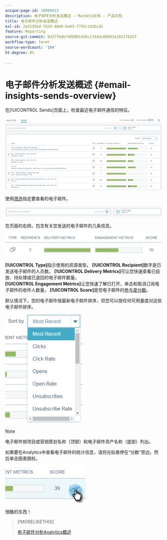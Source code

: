 ```yaml
---
unique-page-id: 10099413
description: 电子邮件分析发送概述 — Marketo文档 — 产品文档
title: 电子邮件分析发送概述
exl-id: 2e2535bd-fd3d-4660-be43-7755c142bcd1
feature: Reporting
source-git-commit: 0d37fbdb7d08901458c1744dc68893e155176327
workflow-type: tm+mt
source-wordcount: '164'
ht-degree: 0%

---
```


# 电子邮件分析发送概述 {#email-insights-sends-overview}

在[!UICONTROL Sends]页面上，检查最近电子邮件通信的特征。

![](assets/one.png)

使用[筛选](/help/marketo/product-docs/reporting/email-insights/filtering-in-email-insights.md)指定要查看的电子邮件。

![](assets/filtering.png)

在页面的右侧，包含有关您发送的电子邮件的几条信息。

![](assets/two-1.png)

**[!UICONTROL Type]**&#x200B;指示使用的资源类型。
**[!UICONTROL Recipient]**&#x200B;数字是已发送电子邮件的人员数。
**[!UICONTROL Delivery Metrics]**&#x200B;可让您快速查看已投放、待处理或已退回的电子邮件数量。\
**[!UICONTROL Engagement Metrics]**&#x200B;让您快速了解已打开、单击和取消订阅电子邮件的收件人数量。
**[!UICONTROL Score]**&#x200B;是您电子邮件的[参与度分数](/help/marketo/product-docs/email-marketing/drip-nurturing/reports-and-notifications/understanding-the-engagement-score.md)。

默认情况下，您的电子邮件按最新电子邮件排序，但您可以按任何可用量度对这些电子邮件排序。

![](assets/three-1.png)

>[!NOTE]
>
>电子邮件按项目或营销策划名称（顶部）和电子邮件资产名称（底部）列出。

如果要在Analytics中查看电子邮件的统计信息，请将光标悬停在“分数”旁边，然后单击图表图标。

![](assets/five.png)

很酷的东西！

>[!MORELIKETHIS]
>
>[电子邮件分析Analytics概述](/help/marketo/product-docs/reporting/email-insights/email-insights-analytics-overview.md)
